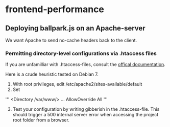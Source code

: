 frontend-performance
====================

## Deploying ballpark.js on an Apache-server 

We want Apache to send no-cache headers back to the client.

### Permitting directory-level configurations via .htaccess files

If you are unfamilliar with .htaccess-files, consult the [offical documentation](http://httpd.apache.org/docs/current/howto/htaccess.html).

Here is a crude heuristic tested on Debian 7. 

1. With root privileges, edit /etc/apache2/sites-available/default
2. Set 

'''
	<Directory /var/www/>
    ...
    AllowOverride All
'''

3. Test your configuration by writing gibberish in the .htaccess-file. This should trigger a 500 internal server error when accessing the project root folder from a browser.
